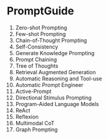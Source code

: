 # PromptGuide
1. Zero-shot Prompting
2. Few-shot Prompting
3. Chain-of-Thought Prompting
4. Self-Consistency
5. Generate Knowledge Prompting
6. Prompt Chaining
7. Tree of Thoughts
8. Retrieval Augmented Generation
9. Automatic Reasoning and Tool-use
10. Automatic Prompt Engineer
11. Active-Prompt
12. Directional Stimulus Prompting
13. Program-Aided Language Models
14. ReAct
15. Reflexion
16. Multimodal CoT
17. Graph Prompting
